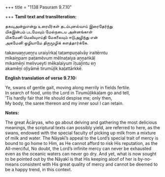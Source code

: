 +++
title = "1138 Pasuram 9.7.10"

+++
**Tamil text and transliteration:**

தகவுஅன்றுஎன்று உரையீர்கள் தடம்புனல்வாய் இரைதேர்ந்து  
மிகஇன்பம் படமேவும் மேல்நடைய அன்னங்காள்  
மிகமேனி மெலிவுஎய்தி மேகலையும் ஈடுஅழிந்து என்  
அகமேனி ஒழியாமே திருமூழிக் களத்தார்க்கே.

takavuaṉṟueṉṟu uraiyīrkaḷ taṭampuṉalvāy iraitērntu  
mikaiṉpam paṭamēvum mēlnaṭaiya aṉṉaṅkāḷ  
mikamēṉi melivueyti mēkalaiyum īṭuaḻintu eṉ  
akamēṉi oḻiyāmē tirumūḻik kaḷattārkkē.

**English translation of verse 9.7.10:**

Ye, swans of gentle gait, moving along merrily in fields fertile.  
In search of food, unto the Lord in Tirumūḻikkaḷam go and tell,  
‘Tis hardly fair that He should despise me; only then,  
My body, the saree thereon and my inner soul I can retain.

**Notes:**

The great Ācāryas, who go about delving and gathering the most delicious meanings, the scriptural texts can possibly yield, are referred to here, as the swans, endowed with the special faculty of picking up milk from a mixture of milk and water. The Nāyakī’s appeal to the Lord’s special trait of mercy is bound to go home to Him, as He cannot afford to risk His reputation, as the All-merciful, No doubt, the Lord’s infinite mercy can never be exhausted even as the oceanic waters can never go dry. And yet, what is now sought to be pointed out by the Nāyakī is that His keeping aloof of her is by-no-means consistent with His great quality of mercy and cannot be deemed to be a happy trend, in this context.


